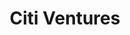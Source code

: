 ---
layout: firm_page
title: "Citi Ventures"
id: "citi.com"
permalink: "/citiventuresciti.com/"
website: "https://www.citi.com/ventures/"
offices: "San Francisco (United States), New York (United States), London (United Kingdom)"
investment_stages: "Series A, Series B, Series C, Series D"
portfolio_companies: "Belvo, Atomic, Norm AI"
portfolio_link: "https://www.citi.com/./portfolio.html"
investment_markets: "FinTech, AI & Data, Future of Commerce, Security & Enterprise IT, Customer Experience & Marketing, DLT & Digital Assets, PropTech"
founded_year: "2008"
description: "Citi Ventures invests in and collaborates with startups that are transforming financial services."
linkedin: "https://www.linkedin.com/company/citi"
twitter: "https://twitter.com/CitiVentures/"
instagram: ""
team_page: "https://www.citi.com/./team.html"
investor_type: "Corporate VC"
crunchbase: "https://www.crunchbase.com/organization/citi-ventures"
pitchbook: "https://pitchbook.com/profiles/investor/54461-80"

# SEO Optimization
meta_title: "Citi Ventures - VC Firm - projectstartups.com"
meta_description: "Citi Ventures, Citi Ventures invests in and collaborates with startups that are transforming financial services...."
meta_keywords: "Citi Ventures, FinTech, AI & Data, Future of Commerce, Security & Enterprise IT, Customer Experience & Marketing, DLT & Digital Assets, PropTech, VC firm, venture capital, startup investor, projectstartups.com"
canonical_url: "https://vc.projectstartups.com/citiventuresciti.com/"
---